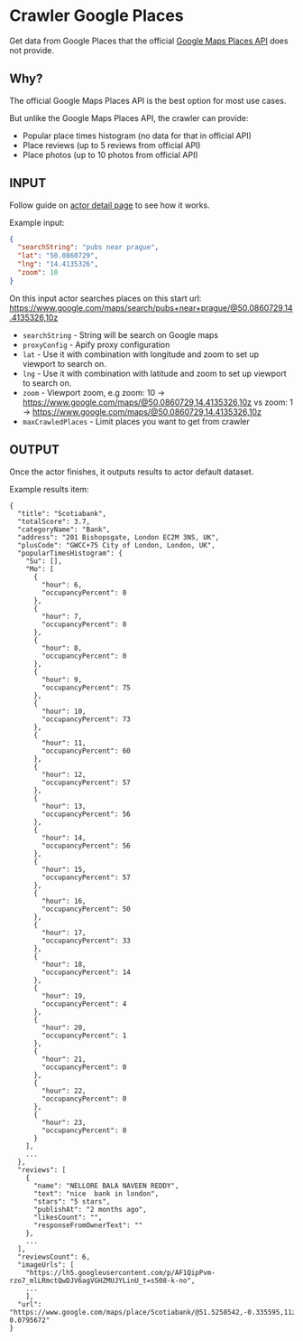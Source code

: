# Crawler Google Places
Get data from Google Places that the official [Google Maps Places API](https://developers.google.com/places/web-service/search) does not provide.

## Why?
The official Google Maps Places API is the best option for most use cases.

But unlike the Google Maps Places API, the crawler can provide:

- Popular place times histogram (no data for that in official API)
- Place reviews (up to 5 reviews from official API)
- Place photos (up to 10 photos from official API)

## INPUT
Follow guide on [actor detail page](https://www.apify.com/drobnikj/crawler-google-places) to see how it works.

Example input:
```json
{
  "searchString": "pubs near prague",
  "lat": "50.0860729",
  "lng": "14.4135326",
  "zoom": 10
}
```
On this input actor searches places on this start url: https://www.google.com/maps/search/pubs+near+prague/@50.0860729,14.4135326,10z

- `searchString` - String will be search on Google maps
- `proxyConfig` - Apify proxy configuration
- `lat` - Use it with combination with longitude and zoom to set up viewport to search on.
- `lng` - Use it with combination with latitude and zoom to set up viewport to search on.
- `zoom` - Viewport zoom, e.g zoom: 10 -> https://www.google.com/maps/@50.0860729,14.4135326,10z vs zoom: 1 -> https://www.google.com/maps/@50.0860729,14.4135326,10z
- `maxCrawledPlaces` - Limit places you want to get from crawler

## OUTPUT
Once the actor finishes, it outputs results to actor default dataset.

Example results item:

```text
{
  "title": "Scotiabank",
  "totalScore": 3.7,
  "categoryName": "Bank",
  "address": "201 Bishopsgate, London EC2M 3NS, UK",
  "plusCode": "GWCC+75 City of London, London, UK",
  "popularTimesHistogram": {
    "Su": [],
    "Mo": [
      {
        "hour": 6,
        "occupancyPercent": 0
      },
      {
        "hour": 7,
        "occupancyPercent": 0
      },
      {
        "hour": 8,
        "occupancyPercent": 0
      },
      {
        "hour": 9,
        "occupancyPercent": 75
      },
      {
        "hour": 10,
        "occupancyPercent": 73
      },
      {
        "hour": 11,
        "occupancyPercent": 60
      },
      {
        "hour": 12,
        "occupancyPercent": 57
      },
      {
        "hour": 13,
        "occupancyPercent": 56
      },
      {
        "hour": 14,
        "occupancyPercent": 56
      },
      {
        "hour": 15,
        "occupancyPercent": 57
      },
      {
        "hour": 16,
        "occupancyPercent": 50
      },
      {
        "hour": 17,
        "occupancyPercent": 33
      },
      {
        "hour": 18,
        "occupancyPercent": 14
      },
      {
        "hour": 19,
        "occupancyPercent": 4
      },
      {
        "hour": 20,
        "occupancyPercent": 1
      },
      {
        "hour": 21,
        "occupancyPercent": 0
      },
      {
        "hour": 22,
        "occupancyPercent": 0
      },
      {
        "hour": 23,
        "occupancyPercent": 0
      }
    ],
    ...
  },
  "reviews": [
    {
      "name": "NELLORE BALA NAVEEN REDDY",
      "text": "nice  bank in london",
      "stars": "5 stars",
      "publishAt": "2 months ago",
      "likesCount": "",
      "responseFromOwnerText": ""
    },
    ...
  ],
  "reviewsCount": 6,
  "imageUrls": [
    "https://lh5.googleusercontent.com/p/AF1QipPvm-rzo7_mlLRmctQwDJV6agVGHZMUJYLinU_t=s508-k-no",
    ...
    ],
  "url": "https://www.google.com/maps/place/Scotiabank/@51.5258542,-0.335595,11z/data=!4m8!1m2!2m1!1sbanks+london!3m4!1s0x48761cb181573665:0x5fce6a25f2e99723!8m2!3d51.5206306!4d-0.0795672"
}
```
